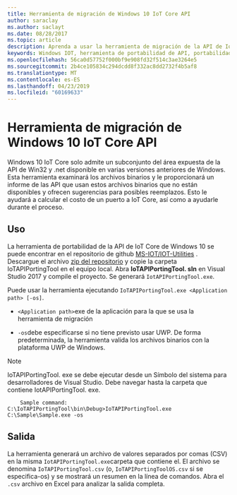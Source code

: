 ```yaml
---
title: Herramienta de migración de Windows 10 IoT Core API
author: saraclay
ms.author: saclayt
ms.date: 08/28/2017
ms.topic: article
description: Aprenda a usar la herramienta de migración de la API de IoT Core de Windows 10 para calcular los costos de portabilidad.
keywords: Windows IOT, herramienta de portabilidad de API, portabilidad de API, binarios
ms.openlocfilehash: 56ca0d57752f000bf9e908fd32f514c3ae3264e5
ms.sourcegitcommit: 2b4ce105834c294dcdd8f332ac8dd2732f4b5af8
ms.translationtype: MT
ms.contentlocale: es-ES
ms.lasthandoff: 04/23/2019
ms.locfileid: "60169633"
---
```

# <a name="windows-10-iot-core-api-porting-tool"></a>Herramienta de migración de Windows 10 IoT Core API

Windows 10 IoT Core solo admite un subconjunto del área expuesta de la API de Win32 y .net disponible en varias versiones anteriores de Windows. Esta herramienta examinará los archivos binarios y le proporcionará un informe de las API que usan estos archivos binarios que no están disponibles y ofrecen sugerencias para posibles reemplazos. Esto le ayudará a calcular el costo de un puerto a IoT Core, así como a ayudarle durante el proceso.


## <a name="usage"></a>Uso

La herramienta de portabilidad de la API de IoT Core de Windows 10 se puede encontrar en el repositorio de github [MS-IOT/IOT-Utilities](https://github.com/ms-iot/iot-utilities) .  Descargue el archivo [zip del repositorio](https://github.com/ms-iot/iot-utilities/archive/master.zip) y copie la carpeta IoTAPIPortingTool en el equipo local.  Abra **IoTAPIPortingTool. sln** en Visual Studio 2017 y compile el proyecto.  Se generará `IotAPIPortingTool.exe`.

Puede usar la herramienta ejecutando `IoTAPIPortingTool.exe <Application path> [-os]`.

*  `<Application path>`exe de la aplicación para la que se usa la herramienta de migración

*  `-os`debe especificarse si no tiene previsto usar UWP.  De forma predeterminada, la herramienta valida los archivos binarios con la plataforma UWP de Windows.

> [!NOTE] 
> IoTAPIPortingTool. exe se debe ejecutar desde un Símbolo del sistema para desarrolladores de Visual Studio. Debe navegar hasta la carpeta que contiene IotAPIPortingTool. exe. 

        Sample command: C:\IoTAPIPortingTool\bin\Debug>IoTAPIPortingTool.exe C:\Sample\Sample.exe -os 

## <a name="output"></a>Salida

La herramienta generará un archivo de valores separados por comas (CSV) en la misma `IotAPIPortingTool.exe`carpeta que contiene el. El archivo se denomina `IoTAPIPortingTool.csv` (o, `IoTAPIPortingToolOS.csv` si se especifica-os) y se mostrará un resumen en la línea de comandos. Abra el `.csv` archivo en Excel para analizar la salida completa.
